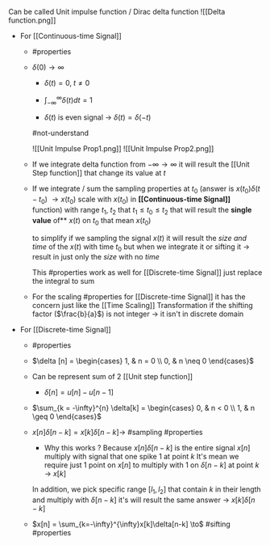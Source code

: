 Can be called Unit impulse function / Dirac delta function 
  ![[Delta function.png]]
- For [[Continuous-time Signal]]
	- #properties 
	  
	- $\delta (0) \to \infty$ 
		  
		- $\delta (t) = 0, \; t \neq 0$  
		  
		- $\int_{-\infty}^{\infty} \delta(t)dt = 1$ 
		  
		- $\delta (t)$ is even signal $\to$ $\delta (t) = \delta(-t)$ 
		  
		#not-understand 
	
		![[Unit Impulse Prop1.png]]
		![[Unit Impulse Prop2.png]]
	- If we integrate delta function from $-\infty \to \infty$ it will result the [[Unit Step function]] that change its value at $t$ 
	  
	- If we integrate / sum the sampling properties at $t_{0}$ (answer is $x(t_{0})\delta(t - t_{0}$) $\to x(t_{0})$ scale with $x(t_{0}$) in **[[Continuous-time Signal]]** function) with range $t_{1}, \; t_{2}$ that $t_{1} \leq t_{0} \leq t_{2}$ that will result the **single value**  of** $x(t)$ on $t_{0}$ that mean $x(t_{0})$ 
	  
	  to simplify if we sampling the signal $x(t)$ it will result the *size and time* of the $x(t)$ with time $t_{0}$ but when we integrate it or sifting it $\to$ result in just only the *size* with no *time* 
	  
	  This #properties  work as well for [[Discrete-time Signal]] just replace the integral to sum
	  
	- For the scaling #properties for [[Discrete-time Signal]] it has the concern just like the [[Time Scaling]] Transformation  if the shifting factor ($\frac{b}{a}$) is not integer $\to$ it isn't in discrete domain
	  
- For [[Discrete-time Signal]]
  
	- #properties 
	  
	- $\delta [n] = \begin{cases} 1, & n = 0 \\ 0, & n \neq 0 \end{cases}$
	  
	- Can be represent sum of 2 [[Unit step function]]
		- $\delta [n] = u[n] - u[n - 1]$ 
		  
	- $\sum_{k = -\infty}^{n} \delta[k] = \begin{cases} 0, & n < 0 \\ 1, & n \geq 0 \end{cases}$   

	- $x[n]\delta[n-k] = x[k]\delta[n-k] \to$ #sampling #properties   
	  
		- Why this works ?
		  Because $x[n]\delta[n-k]$ is the entire signal $x[n]$ multiply with signal that one spike 1 at point $k$
		  It's mean we require just 1 point on $x[n]$ to multiply with 1 on $\delta[n-k]$ at point $k$ -> $x[k]$ 
		  
		 In addition, we pick specific range $[l_{1},l_{2}]$ that contain $k$ in their length and multiply with $\delta[n-k]$ it's will result the same answer -> $x[k]\delta[n-k]$ 
	

	- $x[n] = \sum_{k=-\infty}^{\infty}x[k]\delta[n-k] \to$ #sifting #properties  
